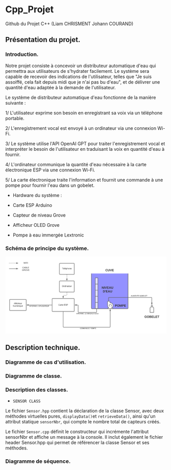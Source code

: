 # Cpp_Projet
Github du Projet C++ (Liam CHRISMENT Johann COURAND)

## Présentation du projet. 

### Introduction. 

Notre projet consiste à concevoir un distributeur automatique d'eau qui permettra aux utilisateurs de s'hydrater facilement. Le système sera capable de recevoir des indications de l'utilisateur, telles que "Je suis assoiffé, cela fait depuis midi que je n'ai pas bu d'eau", et de délivrer une quantité d'eau adaptée à la demande de l'utilisateur.

Le système de distributeur automatique d'eau fonctionne de la manière suivante :

1/ L'utilisateur exprime son besoin en enregistrant sa voix via un téléphone portable.

2/ L'enregistrement vocal est envoyé à un ordinateur via une connexion Wi-Fi.

3/ Le système utilise l'API OpenAI GPT pour traiter l'enregistrement vocal et interpréter le besoin de l'utilisateur en traduisant la voix en quantité d'eau à fournir.

4/ L'ordinateur communique la quantité d'eau nécessaire à la carte électronique ESP via une connexion Wi-Fi.

5/ La carte électronique traite l'information et fournit une commande à une pompe pour fournir l'eau dans un gobelet.

- Hardware du système : 

- Carte ESP Arduino 
- Capteur de niveau Grove 
- Afficheur OLED Grove 
- Pompe à eau immergée Lextronic 

### Schéma de principe du système. 

![image](Schema_principe.png)



## Description technique. 

### Diagramme de cas d'utilisation. 

### Diagramme de classe. 

### Description des classes. 

- ```SENSOR CLASS```

Le fichier ```Sensor.hpp``` contient la déclaration de la classe Sensor, avec deux méthodes virtuelles pures, ```displayData()```et ```retrieveData()```, ainsi qu'un attribut statique ```sensorNbr```, qui compte le nombre total de capteurs créés.

Le fichier ```Sensor.cpp``` définit le constructeur qui incrémente l'attribut sensorNbr et affiche un message à la console. Il inclut également le fichier header Sensor.hpp qui permet de référencer la classe Sensor et ses méthodes.

### Diagramme de séquence. 
